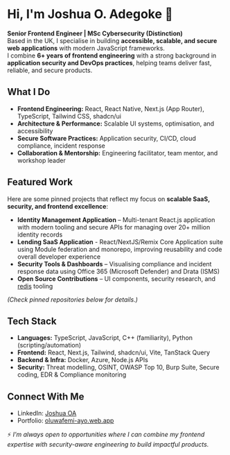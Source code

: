 # Hi, I'm Joshua O. Adegoke 👋  

**Senior Frontend Engineer | MSc Cybersecurity (Distinction)**  
Based in the UK, I specialise in building **accessible, scalable, and secure web applications** with modern JavaScript frameworks.  
I combine **6+ years of frontend engineering** with a strong background in **application security and DevOps practices**, helping teams deliver fast, reliable, and secure products.  


## What I Do
- **Frontend Engineering:** React, React Native, Next.js (App Router), TypeScript, Tailwind CSS, shadcn/ui  
- **Architecture & Performance:** Scalable UI systems, optimisation, and accessibility  
- **Secure Software Practices:** Application security, CI/CD, cloud compliance, incident response  
- **Collaboration & Mentorship:** Engineering facilitator, team mentor, and workshop leader  


## Featured Work
Here are some pinned projects that reflect my focus on **scalable SaaS, security, and frontend excellence**:  
- **Identity Management Application** – Multi-tenant React.js application with modern tooling and secure APIs for managing over 20+ million identity records
- **Lending SaaS Application** - React/NextJS/Remix Core Application suite using Module federation and monorepo, improving reusability and code overall developer experience
- **Security Tools & Dashboards** – Visualising compliance and incident response data using Office 365 (Microsoft Defender) and Drata (ISMS)
- **Open Source Contributions** – UI components, security research, and [redis](https://npmjs.org/package/redistojson) tooling  

*(Check pinned repositories below for details.)*


## Tech Stack
- **Languages:** TypeScript, JavaScript, C++ (familiarity), Python (scripting/automation)  
- **Frontend:** React, Next.js, Tailwind, shadcn/ui, Vite, TanStack Query  
- **Backend & Infra:** Docker, Azure, Node.js APIs  
- **Security:** Threat modelling, OSINT, OWASP Top 10, Burp Suite, Secure coding, EDR & Compliance monitoring  


## Connect With Me
- LinkedIn: [Joshua OA](https://linkedin.com/in/adegokejoshuao)  
- Portfolio: [oluwafemi-ayo.web.app](https://oluwafemi-ayo.web.app)  


⚡ *I’m always open to opportunities where I can combine my frontend expertise with security-aware engineering to build impactful products.*  
